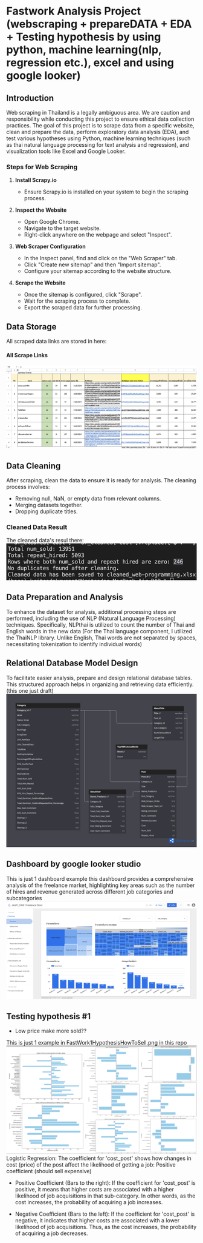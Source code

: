 # Fastwork Analysis Project (webscraping + prepareDATA + EDA + Testing hypothesis by using python, machine learning(nlp, regression etc.), excel and using google looker)

## Introduction
Web scraping in Thailand is a legally ambiguous area. We are caution and responsibility while conducting this project to ensure ethical data collection practices. The goal of this project is to scrape data from a specific website, clean and prepare the data, perform exploratory data analysis (EDA), and test various hypotheses using Python, machine learning techniques (such as thai natural language processing for text analysis and regression), and visualization tools like Excel and Google Looker.

### Steps for Web Scraping

1. **Install Scrapy.io**
   - Ensure Scrapy.io is installed on your system to begin the scraping process.

2. **Inspect the Website**
   - Open Google Chrome.
   - Navigate to the target website.
   - Right-click anywhere on the webpage and select "Inspect".

3. **Web Scraper Configuration**
   - In the Inspect panel, find and click on the "Web Scraper" tab.
   - Click "Create new sitemap" and then "Import sitemap".
   - Configure your sitemap according to the website structure.

4. **Scrape the Website**
   - Once the sitemap is configured, click "Scrape".
   - Wait for the scraping process to complete.
   - Export the scraped data for further processing.

## Data Storage
All scraped data links are stored in here:
#### All Scrape Links
![Customer Overview](webscraping+prepareProject/pic/allScrapProject.png)

## Data Cleaning

After scraping, clean the data to ensure it is ready for analysis. The cleaning process involves:
- Removing null, NaN, or empty data from relevant columns.
- Merging datasets together.
- Dropping duplicate titles.

### Cleaned Data Result
The cleaned data's resul there:
![Customer Overview](webscraping+prepareProject/pic/cleanResult.png)

## Data Preparation and Analysis

To enhance the dataset for analysis, additional processing steps are performed, including the use of NLP (Natural Language Processing) techniques. Specifically, NLPthai is utilized to count the number of Thai and English words in the new data (For the Thai language component, I utilized the ThaiNLP library. Unlike English, Thai words are not separated by spaces, necessitating tokenization to identify individual words)

## Relational Database Model Design 
To facilitate easier analysis, prepare and design relational database tables. This structured approach helps in organizing and retrieving data efficiently. (this one just draft)
![Database](webscraping+prepareProject/pic/DatBaseRationalDesign.png)


## Dashboard by google looker studio
This is just 1 dashboard example 
 this dashboard provides a comprehensive analysis of the freelance market, highlighting key areas such as the number of hires and revenue generated across different job categories and subcategories
![image](123.png)

## Testing hypothesis #1
- Low price make more sold??

This is just 1 example in FastWork1HypothesisHowToSell.png in this repo
![Customer Overview](webscraping+prepareProject/pic/1.png)
Logistic Regression: The coefficient for 'cost_post' shows how changes in cost (price) of the post affect the likelihood of getting a job: Positive coefficient (should sell expensive)
- Positive Coefficient (Bars to the right): If the coefficient for 'cost_post' is positive, it means that higher costs are associated with a higher likelihood of job acquisitions in that sub-category. In other words, as the cost increases, the probability of acquiring a job increases.
  
- Negative Coefficient (Bars to the left): If the coefficient for 'cost_post' is negative, it indicates that higher costs are associated with a lower likelihood of job acquisitions. Thus, as the cost increases, the probability of acquiring a job decreases.

